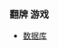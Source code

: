 ### 翻牌 游戏

* [数据库](https://tower.im/projects/fa1161f87016464a82c5fe65e83e6386/uploads/36590ccc378d46e5aa02df8dccd6ee3b/?version=1)
